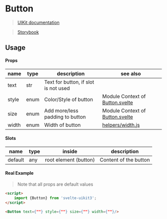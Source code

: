 # Button
> [UIKit documentation](https://getuikit.com/docs/Button)

> [Storybook](https://0c370t.github.io/Svelte-UIKit3/docs/?path=/story/Button--main)
## Usage

#### Props
| name        | type  | description                          | see also                                           |
|-------------|-------|--------------------------------------|----------------------------------------------------|
| text        | str   | Text for button, if slot is not used |                                                    |
| style       | enum  | Color/Style of button                | Module Context of [Button.svelte](./Button.svelte) |
| size        | enum  | Add more/less padding to button      | Module Context of [Button.svelte](./Button.svelte) |
| width       | enum  | Width of button                      | [helpers/width.js](../helpers/)                    |

#### Slots
| name    | type | inside                 | description                               |
|---------|------|------------------------|-------------------------------------------|
| default | any  | root element (button)  | Content of the button                     |


#### Real Example
> Note that all props are default values
```html
<script>
    import {Button} from 'svelte-uikit3';
</script>

<Button text={""} style={""} size={""} width={""}/>
```
